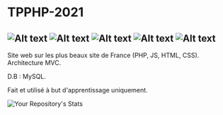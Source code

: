 # TPPHP-2021

![Alt text](https://img.shields.io/badge/HTML5-E34F26.svg?style=for-the-badge&logo=HTML5&logoColor=white)
![Alt text](https://img.shields.io/badge/CSS3-1572B6.svg?style=for-the-badge&logo=CSS3&logoColor=white)
![Alt text](https://img.shields.io/badge/PHP-777BB4.svg?style=for-the-badge&logo=PHP&logoColor=white)
![Alt text](https://img.shields.io/badge/JavaScript-F7DF1E.svg?style=for-the-badge&logo=JavaScript&logoColor=black)
![Alt text](https://img.shields.io/badge/Visual%20Studio%20Code-007ACC.svg?style=for-the-badge&logo=Visual-Studio-Code&logoColor=white)
------------------------------------------------------------------------------------------------------------------------

Site web sur les plus beaux site de France (PHP, JS, HTML, CSS). 
Architecture MVC. 

D.B : MySQL.

Fait et utilisé à but d'apprentissage uniquement.

![Your Repository's Stats](https://github-readme-stats.vercel.app/api/top-langs/?username=ilanebohan&theme=blue-green)
